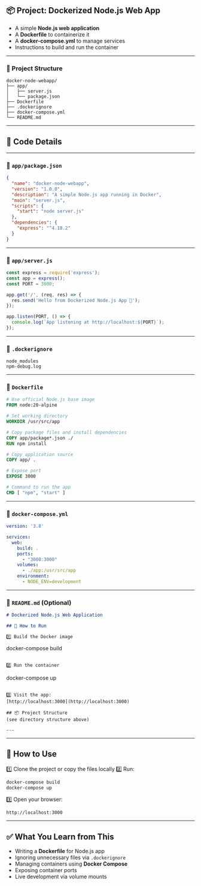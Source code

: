 ## 📦 Project: **Dockerized Node.js Web App**
* A simple **Node.js web application**
* A **Dockerfile** to containerize it
* A **docker-compose.yml** to manage services
* Instructions to build and run the container

---

### 📁 Project Structure

```
docker-node-webapp/
├── app/
│   ├── server.js
│   └── package.json
├── Dockerfile
├── .dockerignore
├── docker-compose.yml
└── README.md
```

---

## 📜 Code Details

---

### 📄 `app/package.json`

```json
{
  "name": "docker-node-webapp",
  "version": "1.0.0",
  "description": "A simple Node.js app running in Docker",
  "main": "server.js",
  "scripts": {
    "start": "node server.js"
  },
  "dependencies": {
    "express": "^4.18.2"
  }
}
```

---

### 📄 `app/server.js`

```javascript
const express = require('express');
const app = express();
const PORT = 3000;

app.get('/', (req, res) => {
  res.send('Hello from Dockerized Node.js App 🚀');
});

app.listen(PORT, () => {
  console.log(`App listening at http://localhost:${PORT}`);
});
```

---

### 📄 `.dockerignore`

```
node_modules
npm-debug.log
```

---

### 📄 `Dockerfile`

```Dockerfile
# Use official Node.js base image
FROM node:20-alpine

# Set working directory
WORKDIR /usr/src/app

# Copy package files and install dependencies
COPY app/package*.json ./
RUN npm install

# Copy application source
COPY app/ .

# Expose port
EXPOSE 3000

# Command to run the app
CMD [ "npm", "start" ]
```

---

### 📄 `docker-compose.yml`

```yaml
version: '3.8'

services:
  web:
    build: .
    ports:
      - "3000:3000"
    volumes:
      - ./app:/usr/src/app
    environment:
      - NODE_ENV=development
```

---

### 📄 `README.md` (Optional)

```markdown
# Dockerized Node.js Web Application

## 🐳 How to Run

1️⃣ Build the Docker image  
```

docker-compose build

```

2️⃣ Run the container  
```

docker-compose up

```

3️⃣ Visit the app:  
[http://localhost:3000](http://localhost:3000)

## 📦 Project Structure  
(see directory structure above)

---
```

---

## 🚀 How to Use

1️⃣ Clone the project or copy the files locally
2️⃣ Run:

```bash
docker-compose build
docker-compose up
```

3️⃣ Open your browser:

```
http://localhost:3000
```

---

## ✅ What You Learn from This

* Writing a **Dockerfile** for Node.js app
* Ignoring unnecessary files via `.dockerignore`
* Managing containers using **Docker Compose**
* Exposing container ports
* Live development via volume mounts
